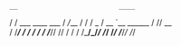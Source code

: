     __                         ____    
   / /   ___  ____ ___        /  _/___ 
  / /   / _ \/ __ `__ \______ / // __ \
 / /___/  __/ / / / / /_____// // / / /
/_____/\___/_/ /_/ /_/     /___/_/ /_/ 
                                       
